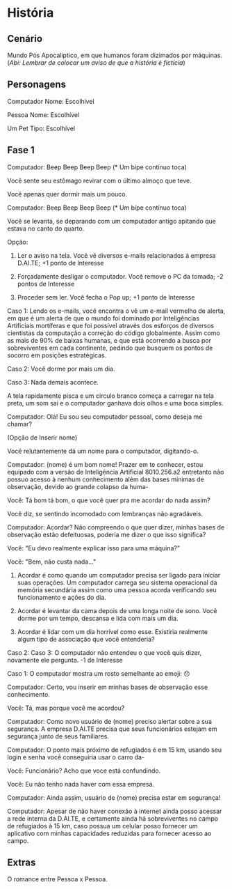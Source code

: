 # História

## Cenário

Mundo Pós Apocaliptico, em que humanos foram dizimados por máquinas.
(*Abi: Lembrar de colocar um aviso de que a história é fictícia*)

## Personagens

Computador
Nome: Escolhível

Pessoa
Nome: Escolhível

Um Pet
Tipo: Escolhível

## Fase 1

Computador: Beep Beep Beep Beep (* Um bípe contínuo toca)

Você sente seu estômago revirar com o último almoço que teve.

Você apenas quer dormir mais um pouco.

Computador: Beep Beep Beep Beep (* Um bípe contínuo toca)

Você se levanta, se deparando com um computador antigo apitando que estava no canto do quarto.

Opção:

1. Ler o aviso na tela.
Você vê diversos e-mails relacionados à empresa D.AI.TE;
+1 ponto de Interesse

2. Forçadamente desligar o computador.
Você remove o PC da tomada;
-2 pontos de Interesse

3. Proceder sem ler.
Você fecha o Pop up;
+1 ponto de Interesse

Caso 1:
    Lendo os e-mails, você encontra o vê um e-mail vermelho de alerta, em que é um alerta de que o mundo foi dominado por Inteligências Artificiais mortíferas e que foi possível através dos esforços de diversos cientistas da computação a correção do código globalmente. Assim como as mais de 90% de baixas humanas, e que está ocorrendo a busca por sobreviventes em cada continente, pedindo que busquem os pontos de socorro em posições estratégicas.

Caso 2:
    Você dorme por mais um dia.

Caso 3:
    Nada demais acontece.

A tela rapidamente pisca e um circulo branco começa a carregar na tela preta, um som sai e o computador ganhava dois olhos e uma boca simples.

Computador: Olá! Eu sou seu computador pessoal, como deseja me chamar?

(Opção de Inserir nome)

Você relutantemente dá um nome para o computador, digitando-o.

Computador: (nome) é um bom nome! Prazer em te conhecer, estou equipado com a versão de Inteligência Artificial 8010.256.a2 entretanto não possuo acesso à nenhum conhecimento além das bases mínimas de observação, devido ao grande colapso da huma-

Você: Tá bom tá bom, o que você quer pra me acordar do nada assim?

Você diz, se sentindo incomodado com lembranças não agradáveis.

Computador: Acordar? Não compreendo o que quer dizer, minhas bases de observação estão defeituosas, poderia me dizer o que isso significa?

Você: "Eu devo realmente explicar isso para uma máquina?"

Você: "Bem, não custa nada..."

1. Acordar é como quando um computador precisa ser ligado para iniciar suas operações. Um computador carrega seu sistema operacional da memória secundária assim como uma pessoa acorda verificando seu funcionamento e ações do dia.

2. Acordar é levantar da cama depois de uma longa noite de sono. Você dorme por um tempo, descansa e lida com mais um dia.

3. Acordar é lidar com um dia horrível como esse. Existiria realmente algum tipo de associação que você entenderia?

Caso 2: Caso 3:
    O computador não entendeu o que você quis dizer, novamente ele pergunta.
    -1 de Interesse

Caso 1:
    O computador mostra um rosto semelhante ao emoji: 😯

Computador: Certo, vou inserir em minhas bases de observação esse conhecimento.

Você: Tá, mas porque você me acordou?

Computador: Como novo usuário de (nome) preciso alertar sobre a sua segurança. A empresa D.AI.TE precisa que seus funcionários estejam em segurança junto de seus familiares.

Computador: O ponto mais próximo de refugiados é em 15 km, usando seu login e senha você conseguiria usar o carro da-

Você: Funcionário? Acho que voce está confundindo.

Você: Eu não tenho nada haver com essa empresa.

Computador: Ainda assim, usuário de (nome) precisa estar em segurança!

Computador: Apesar de não haver conexão à internet ainda posso acessar a rede interna da D.AI.TE, e certamente ainda há sobreviventes no campo de refugiados à 15 km, caso possua um celular posso fornecer um aplicativo com minhas capacidades reduzidas para fornecer acesso ao campo.

## Extras

O romance entre Pessoa x Pessoa.
